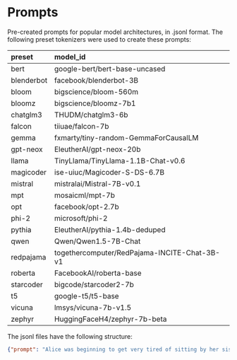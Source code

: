 # Prompts

Pre-created prompts for popular model architectures, in .jsonl format. The following preset tokenizers were used to create these prompts:

| preset     | model_id|
|:-----------|:---------------------------------------------|
| bert       | google-bert/bert-base-uncased                |
| blenderbot | facebook/blenderbot-3B                       |
| bloom      | bigscience/bloom-560m                        |
| bloomz     | bigscience/bloomz-7b1                        |
| chatglm3   | THUDM/chatglm3-6b                            |
| falcon     | tiiuae/falcon-7b                             |
| gemma      | fxmarty/tiny-random-GemmaForCausalLM         |
| gpt-neox   | EleutherAI/gpt-neox-20b                      |
| llama      | TinyLlama/TinyLlama-1.1B-Chat-v0.6           |
| magicoder  | ise-uiuc/Magicoder-S-DS-6.7B                 |
| mistral    | mistralai/Mistral-7B-v0.1                    |
| mpt        | mosaicml/mpt-7b                              |
| opt        | facebook/opt-2.7b                            |
| phi-2      | microsoft/phi-2                              |
| pythia     | EleutherAI/pythia-1.4b-deduped               |
| qwen       | Qwen/Qwen1.5-7B-Chat                         |
| redpajama  | togethercomputer/RedPajama-INCITE-Chat-3B-v1 |
| roberta    | FacebookAI/roberta-base                      |
| starcoder  | bigcode/starcoder2-7b                        |
| t5         | google-t5/t5-base                            |
| vicuna     | lmsys/vicuna-7b-v1.5                         |
| zephyr     | HuggingFaceH4/zephyr-7b-beta                 |


The jsonl files have the following structure:

```json
{"prompt": "Alice was beginning to get very tired of sitting by her sister on the bank,", "model_id": "tiiuae/falcon-7b", "token_size": 16}
```
